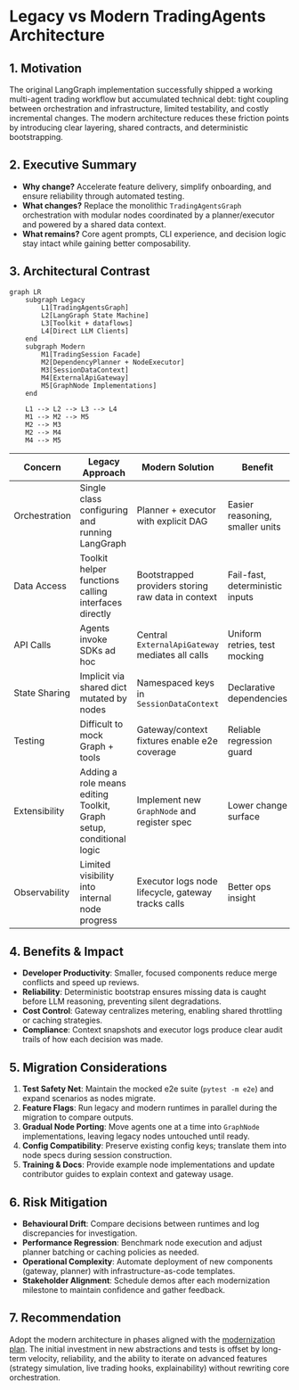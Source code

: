 # Legacy vs Modern TradingAgents Architecture

## 1. Motivation
The original LangGraph implementation successfully shipped a working multi-agent trading workflow but accumulated technical debt: tight coupling between orchestration and infrastructure, limited testability, and costly incremental changes. The modern architecture reduces these friction points by introducing clear layering, shared contracts, and deterministic bootstrapping.

## 2. Executive Summary
- **Why change?** Accelerate feature delivery, simplify onboarding, and ensure reliability through automated testing.
- **What changes?** Replace the monolithic `TradingAgentsGraph` orchestration with modular nodes coordinated by a planner/executor and powered by a shared data context.
- **What remains?** Core agent prompts, CLI experience, and decision logic stay intact while gaining better composability.

## 3. Architectural Contrast
```mermaid
graph LR
    subgraph Legacy
        L1[TradingAgentsGraph]
        L2[LangGraph State Machine]
        L3[Toolkit + dataflows]
        L4[Direct LLM Clients]
    end
    subgraph Modern
        M1[TradingSession Facade]
        M2[DependencyPlanner + NodeExecutor]
        M3[SessionDataContext]
        M4[ExternalApiGateway]
        M5[GraphNode Implementations]
    end

    L1 --> L2 --> L3 --> L4
    M1 --> M2 --> M5
    M2 --> M3
    M2 --> M4
    M4 --> M5
```

| Concern | Legacy Approach | Modern Solution | Benefit |
|---------|-----------------|-----------------|---------|
| Orchestration | Single class configuring and running LangGraph | Planner + executor with explicit DAG | Easier reasoning, smaller units |
| Data Access | Toolkit helper functions calling interfaces directly | Bootstrapped providers storing raw data in context | Fail-fast, deterministic inputs |
| API Calls | Agents invoke SDKs ad hoc | Central `ExternalApiGateway` mediates all calls | Uniform retries, test mocking |
| State Sharing | Implicit via shared dict mutated by nodes | Namespaced keys in `SessionDataContext` | Declarative dependencies |
| Testing | Difficult to mock Graph + tools | Gateway/context fixtures enable e2e coverage | Reliable regression guard |
| Extensibility | Adding a role means editing Toolkit, Graph setup, conditional logic | Implement new `GraphNode` and register spec | Lower change surface |
| Observability | Limited visibility into internal node progress | Executor logs node lifecycle, gateway tracks calls | Better ops insight |

## 4. Benefits & Impact
- **Developer Productivity**: Smaller, focused components reduce merge conflicts and speed up reviews.
- **Reliability**: Deterministic bootstrap ensures missing data is caught before LLM reasoning, preventing silent degradations.
- **Cost Control**: Gateway centralizes metering, enabling shared throttling or caching strategies.
- **Compliance**: Context snapshots and executor logs produce clear audit trails of how each decision was made.

## 5. Migration Considerations
1. **Test Safety Net**: Maintain the mocked e2e suite (`pytest -m e2e`) and expand scenarios as nodes migrate.
2. **Feature Flags**: Run legacy and modern runtimes in parallel during the migration to compare outputs.
3. **Gradual Node Porting**: Move agents one at a time into `GraphNode` implementations, leaving legacy nodes untouched until ready.
4. **Config Compatibility**: Preserve existing config keys; translate them into node specs during session construction.
5. **Training & Docs**: Provide example node implementations and update contributor guides to explain context and gateway usage.

## 6. Risk Mitigation
- **Behavioural Drift**: Compare decisions between runtimes and log discrepancies for investigation.
- **Performance Regression**: Benchmark node execution and adjust planner batching or caching policies as needed.
- **Operational Complexity**: Automate deployment of new components (gateway, planner) with infrastructure-as-code templates.
- **Stakeholder Alignment**: Schedule demos after each modernization milestone to maintain confidence and gather feedback.

## 7. Recommendation
Adopt the modern architecture in phases aligned with the [modernization plan](./implementation/modernization-plan.md). The initial investment in new abstractions and tests is offset by long-term velocity, reliability, and the ability to iterate on advanced features (strategy simulation, live trading hooks, explainability) without rewriting core orchestration.
